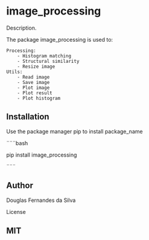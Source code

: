 # image_processing

Description.

The package image_processing is used to:

    Processing:
        - Histogram matching
        - Structural similarity
        - Resize image
    Utils:
        - Read image
        - Save image
        - Plot image
        - Plot result
        - Plot histogram

## Installation

Use the package manager pip to install package_name

¨¨¨bash

pip install image_processing

¨¨¨

## Author

Douglas Fernandes da Silva

License

## MIT
